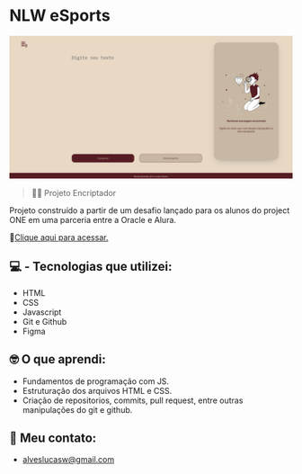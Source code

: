 # NLW eSports

![preview](.github/preview.png)

> 🧗‍♂️ Projeto Encriptador 

Projeto construído a partir de um desafio lançado para os alunos do project ONE em uma parceria entre a Oracle e Alura.

🔗[Clique aqui para acessar.](https://lucasaalv.github.io/Encryptor/)

## 💻 - Tecnologias que utilizei:

- HTML
- CSS
- Javascript
- Git e Github
- Figma

## 🤓 O que aprendi:

- Fundamentos de programação com JS.
- Estruturação dos arquivos HTML e CSS.
- Criação de repositorios, commits, pull request, entre outras manipulações do git e github.

## 📩 Meu contato:

- alveslucasw@gmail.com